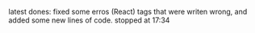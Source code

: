 latest dones: fixed some erros (React) tags that were writen wrong, and added some new lines of code. stopped at 17:34
